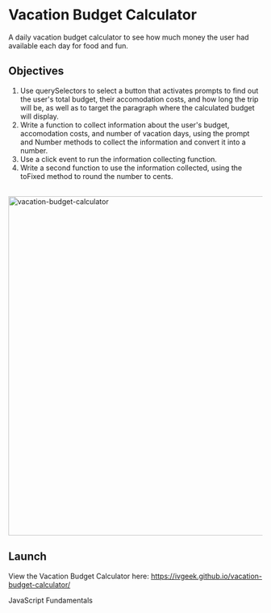 # Vacation Budget Calculator

A daily vacation budget calculator to see how much money the user had available each day for food and fun.

## Objectives

1. Use querySelectors to select a button that activates prompts to find out the user's total budget, their accomodation costs, and how long the trip will be, as well as to target the paragraph where the calculated budget will display.
2. Write a function to collect information about the user's budget, accomodation costs, and number of vacation days, using the prompt and Number methods to collect the information and convert it into a number.
3. Use a click event to run the information collecting function.
4. Write a second function to use the information collected, using the toFixed method to round the number to cents.
<br />

<img width="673" alt="vacation-budget-calculator" src="">

## Launch

View the Vacation Budget Calculator here: https://ivgeek.github.io/vacation-budget-calculator/

JavaScript Fundamentals
